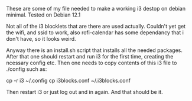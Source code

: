 These are some of my file needed to make a working i3 destop on debian minimal. Tested on Debian 12.1

Not all of the i3 blocklets that are there are used actually. Couldn't yet get the wifi, and ssid to work, also rofi-calendar has some dependancy that i don't have, so it looks weird.

Anyway there is an install.sh script that installs all the needed packages. 
After that one should restart and run i3 for the first time, creating the ncessary config etc.
Then one needs to copy contents of this i3 file to ./config such as:

cp -r i3 ~/.config
cp i3blocks.conf ~/.i3blocks.conf

Then restart i3 or just log out and in again.
And that should be it.
